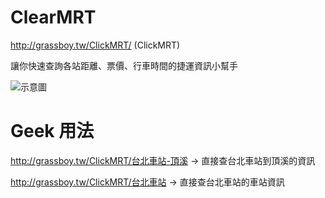 ClearMRT
========

http://grassboy.tw/ClickMRT/ (ClickMRT)

讓你快速查詢各站距離、票價、行車時間的捷運資訊小幫手

![示意圖](https://i.imgur.com/MsZmpVw.png)


Geek 用法
========

http://grassboy.tw/ClickMRT/台北車站-頂溪 → 直接查台北車站到頂溪的資訊

http://grassboy.tw/ClickMRT/台北車站 → 直接查台北車站的車站資訊


